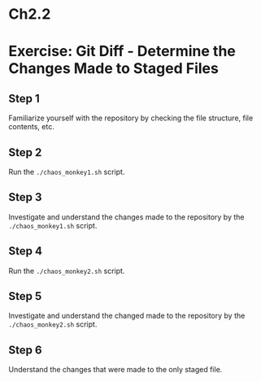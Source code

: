 # Ch2.2
# Exercise: Git Diff - Determine the Changes Made to Staged Files

## Step 1
Familiarize yourself with the repository by checking the file structure, file contents, etc.

## Step 2
Run the `./chaos_monkey1.sh` script.

## Step 3
Investigate and understand the changes made to the repository by the `./chaos_monkey1.sh` script.

## Step 4
Run the `./chaos_monkey2.sh` script.

## Step 5
Investigate and understand the changed made to the repository by the `./chaos_monkey2.sh` script.

## Step 6
Understand the changes that were made to the only staged file.
